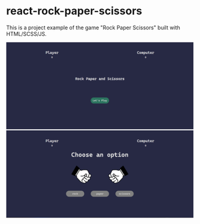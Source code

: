 # react-rock-paper-scissors

This is a project example of the game "Rock Paper Scissors" built with HTML/SCSS/JS.

<img width="500" src="./assets/game1.png">
<img width="500" src="./assets/game2.png">
